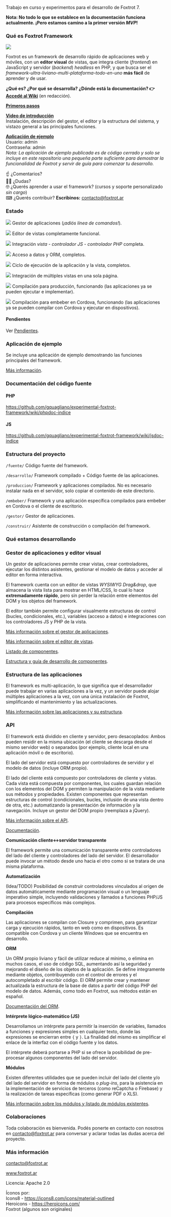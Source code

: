 Trabajo en curso y experimentos para el desarrollo de Foxtrot 7. 

**Nota: No todo lo que se establece en la documentación funciona actualmente. ¡Pero estamos camino a la primer versión *MVP*!**

### Qué es Foxtrot Framework

![](docs/img/editor.jpg)

Foxtrot es un framework de desarrollo rápido de aplicaciones web y móviles, con un **editor visual** de vistas, que integra cliente (*frontend*) en JavaScript y servidor (*backend*) _headless_ en PHP, y que busca ser el *framework-ultra-liviano-multi-plataforma-todo-en-uno* **más fácil** de aprender y de usar.

**¿Qué es? ¿Por qué se desarrolla? ¿Dónde está la documentación? 👉 [Accedé al Wiki](https://github.com/gquagliano/experimental-foxtrot-framework/wiki)** (en redacción).

**[Primeros pasos](https://github.com/gquagliano/experimental-foxtrot-framework/wiki/Primeros-pasos)**

**[Video de introducción](https://youtu.be/j0hDNhlKW3Q)**  
Instalación, descripción del gestor, el editor y la estructura del sistema, y vistazo general a las principales funciones.

**[Aplicación de ejemplo](https://demo.foxtrotcloud.com)**  
Usuario: admin  
Contraseña: admin  
*Nota: La aplicación de ejemplo publicada es de código cerrado y solo se incluye en este repositorio una pequeña parte suficiente para demostrar la funcionalidad de Foxtrot y servir de guía para comenzar tu desarrollo.*

☝ ¿Comentarios?  
🤷‍♂️ ¿Dudas?  
🤓 ¿Querés aprender a usar el framework? (cursos y soporte personalizado *sin cargo*)  
⌨ ¿Querés contribuir?
**Escribinos:** contacto@foxtrot.ar

### Estado

![](docs/img/tick.jpg) Gestor de aplicaciones (*¡adiós línea de comandos!*).

![](docs/img/tick.jpg) Editor de vistas completamente funcional.

![](docs/img/tick.jpg) Integración *vista - controlador JS - controlador PHP* completa.

![](docs/img/tick.jpg) Acceso a datos y ORM, completos.

![](docs/img/tick.jpg) Ciclo de ejecución de la aplicación y la vista, completos.

![](docs/img/tick.jpg) Integración de múltiples vistas en una sola página.

![](docs/img/tick.jpg) Compilación para producción, funcionando (las aplicaciones ya se pueden ejecutar e implementar).

![](docs/img/tick.jpg) Compilación para embeber en Cordova, funcionando (las aplicaciones ya se pueden compilar con Cordova y ejecutar en dispositivos).

#### Pendientes

Ver [Pendientes](docs/pendientes.md).

### Aplicación de ejemplo

Se incluye una aplicación de ejemplo demostrando las funciones principales del framework.

[Más información](desarrollo/aplicaciones/ejemplo/README.md).

### Documentación del código fuente

#### PHP

https://github.com/gquagliano/experimental-foxtrot-framework/wiki/phpdoc-indice

#### JS

https://github.com/gquagliano/experimental-foxtrot-framework/wiki/jsdoc-indice

### Estructura del proyecto

`/fuente/` Código fuente del framework.

`/desarrollo/` Framework compilado + Código fuente de las aplicaciones.

`/produccion/` Framework y aplicaciones compilados. No es necesario instalar nada en el servidor, solo copiar el contenido de este directorio.

`/embeber/` Framework y una aplicación específica compilados para embeber en Cordova o el cliente de escritorio.

`/gestor/` Gestor de aplicaciones.

`/construir/` Asistente de construcción o compilación del framework.

### Qué estamos desarrollando

### Gestor de aplicaciones y editor visual

Un gestor de aplicaciones permite crear vistas, crear controladores, ejecutar los distintos asistentes, gestionar el modelo de datos y acceder al editor en forma interactiva.

El framework cuenta con un editor de vistas *WYSIWYG* *Drag&drop*, que almacena la vista lista para mostrar en HTML/CSS, lo cual lo hace **extremadamente rápido**, pero sin perder la relación entre elementos del DOM y los objetos del framework.

El editor también permite configurar visualmente estructuras de control (bucles, condicionales, etc.), variables (acceso a datos) e integraciones con los controladores JS y PHP de la vista.

[Más información sobre el gestor de aplicaciones](https://github.com/gquagliano/experimental-foxtrot-framework/wiki/Gestor-de-aplicaciones).

[Más información sobre el editor de vistas](https://github.com/gquagliano/experimental-foxtrot-framework/wiki/Editor-de-vistas).

[Listado de componentes](docs/componentes.md).

[Estructura y guía de desarrollo de componentes](docs/componentes-estructura.md).

### Estructura de las aplicaciones

El framework es multi-aplicación, lo que significa que el desarrollador puede trabajar en varias aplicaciones a la vez, y un servidor puede alojar múltiples aplicaciones a la vez, con una única instalación de Foxtrot, simplificando el mantenimiento y las actualizaciones.

[Más información sobre las aplicaciones y su estructura](docs/estructura.md).

### API

El framework está dividido en cliente y servidor, pero desacoplados: Ambos pueden residir en la misma ubicación (el cliente se descarga desde el mismo servidor web) o separados (por ejemplo, cliente local en una aplicación móvil o de escritorio).

El lado del servidor está compuesto por controladores de servidor y el modelo de datos (incluye ORM propio).

El lado del cliente está compuesto por controladores de cliente y vistas. Cada vista está compuesta por componentes, los cuales guardan relación con los elementos del DOM y permiten la manipulación de la vista mediante sus métodos y propiedades. Existen componentes que representan estructuras de control (condicionales, bucles, inclusión de una vista dentro de otra, etc.) automatizando la presentación de información y la navegación. Incluye un gestor del DOM propio (reemplaza a jQuery).

[Más información sobre el API](docs/api.md).

[Documentación](docs/api/indice.md).

**Comunicación cliente<->servidor transparente**

El framework permite una comunicación transparente entre controladores del lado del cliente y controladores del lado del servidor. El desarrollador puede invocar un método desde uno hacia el otro como si se tratara de una misma plataforma.

**Automatización**

(Idea/TODO) Posibilidad de construir controladores vinculados al origen de datos automáticamente mediante programación visual o un lenguaje imperativo simple, incluyendo validaciones y llamados a funciones PHP/JS para procesos específicos más complejos.

**Compilación**

Las aplicaciones se compilan con Closure y comprimen, para garantizar carga y ejecución rápidos, tanto en web como en dispositivos. Es compatible con Cordova y un cliente Windows que se encuentra en desarrollo.

**ORM**

Un ORM propio liviano y fácil de utilizar reduce al mínimo, o elimina en muchos casos, el uso de código SQL, aumentando así la seguridad y mejorando el diseño de los objetos de la aplicación. Se define íntegramente mediante objetos, contribuyendo con el control de errores y el autocompletado al escribir código. El ORM permite crear y mantener actualizada la estructura de la base de datos a partir del código PHP del modelo de datos. Además, como todo en Foxtrot, sus métodos están en español.

[Documentación del ORM](https://github.com/gquagliano/experimental-foxtrot-framework/wiki/Modelo-de-datos-y-ORM).

**Intérprete lógico-matemático (JS)**

Desarrollamos un intérprete para permitir la inserción de variables, llamados a funciones y expresiones simples en cualquier texto, donde las expresiones se encierran entre `{` y `}`. La finalidad del mismo es simplificar el enlace de la interfaz con el código fuente y los datos.

El intérprete deberá portarse a PHP si se ofrece la posibilidad de pre-procesar algunos componentes del lado del servidor.

**Módulos**

Existen diferentes utilidades que se pueden incluir del lado del cliente y/o del lado del servidor en forma de módulos o *plug-ins*, para la asistencia en la implementación de servicios de terceros (como reCaptcha o Firebase) y la realización de tareas específicas (como generar PDF o XLS).

[Más información sobre los módulos y listado de módulos existentes](https://github.com/gquagliano/experimental-foxtrot-framework/wiki/Módulos).

### Colaboraciones

Toda colaboración es bienvenida. Podés ponerte en contacto con nosotros en contacto@foxtrot.ar para conversar y aclarar todas las dudas acerca del proyecto.

### Más información

contacto@foxtrot.ar

www.foxtrot.ar

Licencia: Apache 2.0

Íconos por:  
Icons8 - https://icons8.com/icons/material-outlined  
Heroicons - https://heroicons.com/  
Foxtrot (algunos son originales)

